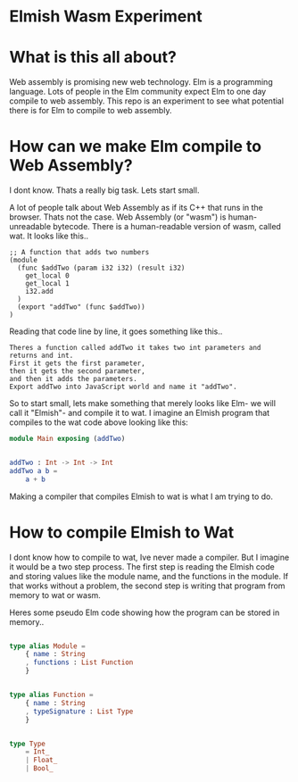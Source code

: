 # Elmish Wasm Experiment


# What is this all about?

Web assembly is promising new web technology. Elm is a programming language. Lots of people in the Elm community expect Elm to one day compile to web assembly. This repo is an experiment to see what potential there is for Elm to compile to web assembly.

# How can we make Elm compile to Web Assembly?

I dont know. Thats a really big task. Lets start small.

A lot of people talk about Web Assembly as if its C++ that runs in the browser. Thats not the case. Web Assembly (or "wasm") is human-unreadable bytecode. There is a human-readable version of wasm, called wat. It looks like this..

```
;; A function that adds two numbers
(module
  (func $addTwo (param i32 i32) (result i32)
    get_local 0                     
    get_local 1          
    i32.add
  )       
  (export "addTwo" (func $addTwo))
)
```

Reading that code line by line, it goes something like this..

```
Theres a function called addTwo it takes two int parameters and returns and int. 
First it gets the first parameter,
then it gets the second parameter,
and then it adds the parameters. 
Export addTwo into JavaScript world and name it "addTwo".
```

So to start small, lets make something that merely looks like Elm- we will call it "Elmish"- and compile it to wat. I imagine an Elmish program that compiles to the wat code above looking like this:

```elm
module Main exposing (addTwo)


addTwo : Int -> Int -> Int
addTwo a b =
    a + b

```

Making a compiler that compiles Elmish to wat is what I am trying to do.


# How to compile Elmish to Wat

I dont know how to compile to wat, Ive never made a compiler. But I imagine it would be a two step process. The first step is reading the Elmish code and storing values like the module name, and the functions in the module. If that works without a problem, the second step is writing that program from memory to wat or wasm.

Heres some pseudo Elm code showing how the program can be stored in memory..

```elm

type alias Module =
    { name : String
    , functions : List Function
    }


type alias Function =
    { name : String
    , typeSignature : List Type
    }


type Type
    = Int_
    | Float_
    | Bool_

```

